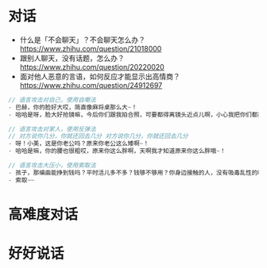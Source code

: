 # 对话

- 什么是「不会聊天」？不会聊天怎么办？ https://www.zhihu.com/question/21018000
- 跟别人聊天，没有话题，怎么办？ https://www.zhihu.com/question/20220020
- 面对他人恶意的言语，如何反应才能显示出高情商？https://www.zhihu.com/question/24912697

```js
// 语言攻击对自己，使用自嘲法
- 巴赫，你的脸好大哎，简直像麻将桌那么大~！
- 哈哈是呀，脸大好抢镜嘛，今后你们跟我拍合照，可要都得离镜头近点儿啊，小心我把你们都挡了。

// 语言攻击对家人，使用反弹法
// 对方说你几分，你就还回去几分 对方说你几分，你就还回去几分
- 呀！小美，这是你老公吗？原来你老公这么矮啊~！
- 哈哈是嘛，你的腰也很粗哎，原来你这么胖啊，天啊我才知道原来你这么胖哦~！

// 语言攻击大压小，使用索取法
- 孩子，那编曲能挣到钱吗？平时活儿多不多？钱够不够用？你身边接触的人，没有吸毒乱性的吧？
- 索取~~
```

# 高难度对话

# 好好说话